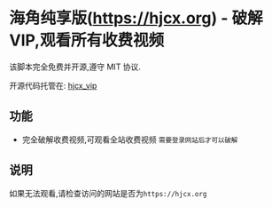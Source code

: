 # 海角纯享版(https://hjcx.org) - 破解 VIP,观看所有收费视频

该脚本完全免费并开源,遵守 MIT 协议.

开源代码托管在: [hjcx_vip](https://github.com/foreverone0/hjcx_vip)

## 功能

- 完全破解收费视频,可观看全站收费视频 `需要登录网站后才可以破解`

## 说明

如果无法观看,请检查访问的网站是否为`https://hjcx.org`
